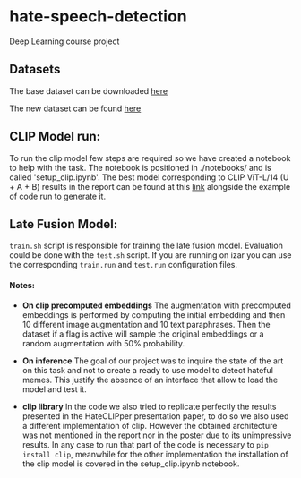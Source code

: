 # hate-speech-detection
Deep Learning course project

## Datasets
The base dataset can be downloaded [here](https://hatefulmemeschallenge.com/)

The new dataset can be found [here](https://drive.google.com/drive/folders/196jVnlt4pgWGHH3MqmYWstC_aeAFw7FM?usp=sharing)

## CLIP Model run:
To run the clip model few steps are required so we have created a notebook to help with the task. The notebook is positioned in ./notebooks/ and is called 'setup_clip.ipynb'.
The best model corresponding to CLIP ViT-L/14 (U + A + B) results in the report can be found at this [link](https://drive.google.com/drive/folders/1tvzRkZxXZvHH2XgbZa3U9GhLg_mr7TUE?usp=sharing) alongside the example of code run to generate it.

## Late Fusion Model:

`train.sh` script is responsible for training the late fusion model. Evaluation could be done with the `test.sh` script. If you are running on izar you can use the corresponding `train.run` and `test.run` configuration files.

#### Notes:

- **On clip precomputed embeddings** The augmentation with precomputed embeddings is performed by computing the initial embedding and then 10 different image augmentation and 10 text paraphrases. Then the dataset if a flag is active will sample the original embeddings or a random augmentation with 50% probability.

- **On inference** The goal of our project was to inquire the state of the art on this task and not to create a ready to use model to detect hateful memes. This justify the absence of an interface that allow to load the model and test it.

- **clip library** In the code we also tried to replicate perfectly the results presented in the HateCLIPper presentation paper, to do so we also used a different implementation of clip. However the obtained architecture was not mentioned in the report nor in the poster due to its unimpressive results. In any case to run that part of the code is necessary to `pip install clip`, meanwhile for the other implementation the installation of the clip model is covered in the setup_clip.ipynb notebook.
